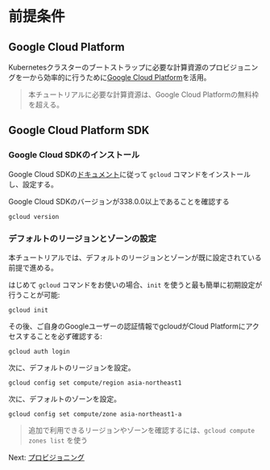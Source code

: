 # 前提条件

## Google Cloud Platform

Kubernetesクラスターのブートストラップに必要な計算資源のプロビジョニングを一から効率的に行うために[Google Cloud Platform](https://cloud.google.com/)を活用。

> 本チュートリアルに必要な計算資源は、Google Cloud Platformの無料枠を超える。

## Google Cloud Platform SDK

### Google Cloud SDKのインストール

Google Cloud SDKの[ドキュメント](https://cloud.google.com/sdk/)に従って `gcloud` コマンドをインストールし、設定する。

Google Cloud SDKのバージョンが338.0.0以上であることを確認する

```
gcloud version
```

### デフォルトのリージョンとゾーンの設定

本チュートリアルでは、デフォルトのリージョンとゾーンが既に設定されている前提で進める。

はじめて `gcloud` コマンドをお使いの場合、`init` を使うと最も簡単に初期設定が行うことが可能:

```
gcloud init
```

その後、ご自身のGoogleユーザーの認証情報でgcloudがCloud Platformにアクセスすることを必ず確認する:

```
gcloud auth login
```

次に、デフォルトのリージョンを設定。

```
gcloud config set compute/region asia-northeast1
```

次に、デフォルトのゾーンを設定。

```
gcloud config set compute/zone asia-northeast1-a
```

> 追加で利用できるリージョンやゾーンを確認するには、`gcloud compute zones list` を使う

Next: [プロビジョニング](02-compute-resources.md)